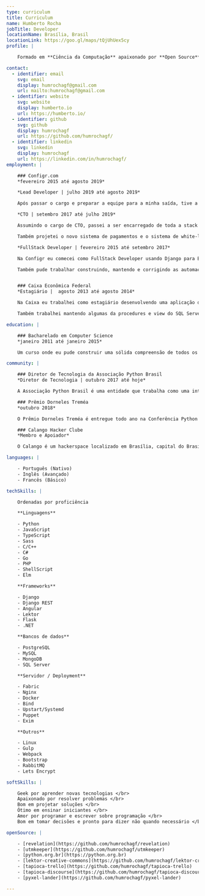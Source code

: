 ```yaml
---
type: curriculum
title: Curriculum
name: Humberto Rocha
jobTitle: Developer
locationName: Brasília, Brasil
locationLink: https://goo.gl/maps/tQjUhUex5cy
profile: |

    Formado em **Ciência da Computação** apaixonado por **Open Source** e programação com um gosto pela tipografia. Também sou um membro ativo na [comunidade Brasileira de Python](https://python.org.br) e um entusiasta da **cultura maker** que adora compartilhar ideias sobre tecnologia, comunidade e automação.

contact:
  - identifier: email
    svg: email
    display: humrochagf@gmail.com
    url: mailto:humrochagf@gmail.com
  - identifier: website
    svg: website
    display: humberto.io
    url: https://humberto.io/
  - identifier: github
    svg: github
    display: humrochagf
    url: https://github.com/humrochagf/
  - identifier: linkedin
    svg: linkedin
    display: humrochagf
    url: https://linkedin.com/in/humrochagf/
employment: |

    ### Configr.com
    *fevereiro 2015 até agosto 2019*

    *Lead Developer | julho 2019 até agosto 2019*

    Após passar o cargo e preparar a equipe para a minha saída, tive a chance de voltar meu foco para o desenvolvimento projetando e implementando o novo fluxo de geração e renovação de certificados Let's Encrypt migrando de ACME V1 para V2 e adicionando suporte a certificados wildcard. 

    *CTO | setembro 2017 até julho 2019*

    Assumindo o cargo de CTO, passei a ser encarregado de toda a stack de tecnologia da empresa e do gerenciando o time. Eu liderei o processo de migração do produto principal para as versões mais novas do Django e a transformação de sua arquitetura para a arquitetura de API com Django REST Framework e frontend em Angular.

    Também projetei o novo sistema de pagamentos e o sistema de white-label para o modelo de revenda da empresa. Atualmente estou a frente do projeto de separação do produto principal em serviços independentes.

    *FullStack Developer | fevereiro 2015 até setembro 2017*

    Na Configr eu comecei como FullStack Developer usando Django para Backend e Django Template Engine e Bootstrap para o Frontend do produto principal da empresa. Minha primeira tarefa foi construir do zero o sistema de gestão de DNS convertendo a [RFC 1035](https://www.ietf.org/rfc/rfc1035.txt) em uma ferramenta amigável e automatizada que conversava com os demais produtos montando as configurações de DNS sem que o usuário precisasse entender de DNS.

    Também pude trabalhar construindo, mantendo e corrigindo as automações e os processos de deploy no sistema usando Fabric, Nginx, Bind, Uwsgi, PHP-FPM, Upstart, Systemd, Puppet entre outros.


    ### Caixa Econômica Federal
    *Estagiário |  agosto 2013 até agosto 2014*

    Na Caixa eu trabalhei como estagiário desenvolvendo uma aplicação desktop com C# para converter um grande volume de dados das contas telefônicas de todas as agências do banco alimentando o sistema interno responsável por rodar as validações internas.

    Também trabalhei mantendo algumas da procedures e view do SQL Server do sistema interno e em seguida fui convidado para trabalhar com o processo de ETL para fazer uma migração de dados interna usando Pentaho.

education: |

    ### Bacharelado em Computer Science
    *janeiro 2011 até janeiro 2015*

    Um curso onde eu pude construir uma sólida compreensão de todos os aspectos da computação a partir do zero.

community: |

    ### Diretor de Tecnologia da Associação Python Brasil
    *Diretor de Tecnologia | outubro 2017 até hoje*

    A Associação Python Brasil é uma entidade que trabalha como uma interface para promover a comunidade Python através do país. Eu trabalho como voluntário eleito pelo concelho para manter a infraestrutura da associação (Websites, DNS, Plataforma Discourse, Organização no Github entre outros).

    ### Prêmio Dorneles Treméa
    *outubro 2018*

    O Prêmio Dorneles Treméa é entregue todo ano na Conferência Python Brasil para os membros da comunidade brasileira que mantém vivo o espírito de colaboração, empreendedorismo e entrega a comunidade. O prêmio foi nomeado para homenagear um dos fundadores da comunidade brasileira de Python que infelizmente faleceu em 2011.

    ### Calango Hacker Clube
    *Membro e Apoiador*

    O Calango é um hackerspace localizado em Brasília, capital do Brasil e é um lugar onde seus membros podem compartilhar seus conhecimentos sobre liberdade, software livre, open source, open hardware, cultura maker e exercitar sua curiosidade.

languages: |

    - Português (Nativo)
    - Inglês (Avançado)
    - Francês (Básico)

techSkills: |

    Ordenadas por proficiência

    **Linguagens**

    - Python
    - JavaScript
    - TypeScript
    - Sass
    - C/C++
    - C#
    - Go
    - PHP
    - ShellScript
    - Elm

    **Frameworks**

    - Django
    - Django REST
    - Angular
    - Lektor
    - Flask
    - .NET

    **Bancos de dados**

    - PostgreSQL
    - MySQL
    - MongoDB
    - SQL Server

    **Servidor / Deployment**

    - Fabric
    - Nginx
    - Docker
    - Bind
    - Upstart/Systemd
    - Puppet
    - Exim

    **Outros**

    - Linux
    - Gulp
    - Webpack
    - Bootstrap
    - RabbitMQ
    - Lets Encrypt

softSkills: |

    Geek por aprender novas tecnologias </br>
    Apaixonado por resolver problemas </br>
    Bom em projetar soluções </br>
    Ótimo em ensinar iniciantes </br>
    Amor por programar e escrever sobre programação </br>
    Bom em tomar decisões e pronto para dizer não quando necessário </br>

openSource: |

    - [revelation](https://github.com/humrochagf/revelation)
    - [utmkeeper](https://github.com/humrochagf/utmkeeper)
    - [python.org.br](https://python.org.br)
    - [lektor-creative-commons](https://github.com/humrochagf/lektor-creative-commons)
    - [tapioca-trello](https://github.com/humrochagf/tapioca-trello)
    - [tapioca-discourse](https://github.com/humrochagf/tapioca-discourse)
    - [pyxel-lander](https://github.com/humrochagf/pyxel-lander)

---
```

